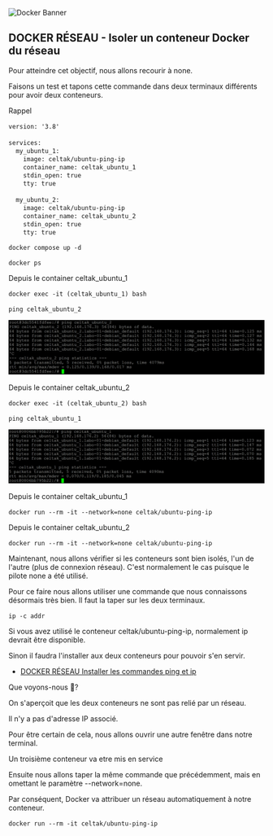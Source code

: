 ![Docker Banner](https://thingsolver.com/wp-content/uploads/docker-cover.png)

## DOCKER RÉSEAU - Isoler un conteneur Docker du réseau

Pour atteindre cet objectif, nous allons recourir à none.

Faisons un test et tapons cette commande dans deux terminaux différents pour avoir deux conteneurs.

Rappel
```
version: '3.8'

services:
  my_ubuntu_1:
    image: celtak/ubuntu-ping-ip
    container_name: celtak_ubuntu_1
    stdin_open: true
    tty: true

  my_ubuntu_2:
    image: celtak/ubuntu-ping-ip
    container_name: celtak_ubuntu_2
    stdin_open: true
    tty: true
```
```
docker compose up -d
```
```
docker ps
```
Depuis le container celtak_ubuntu_1
```
docker exec -it (celtak_ubuntu_1) bash
```
```
ping celtak_ubuntu_2
```
![ping-01.png](./images/ping-01.png)

Depuis le container celtak_ubuntu_2
```
docker exec -it (celtak_ubuntu_2) bash
```
```
ping celtak_ubuntu_1
```
![ping-02.png](./images/ping-02.png)

Depuis le container celtak_ubuntu_1
```
docker run --rm -it --network=none celtak/ubuntu-ping-ip
```
Depuis le container celtak_ubuntu_2
```
docker run --rm -it --network=none celtak/ubuntu-ping-ip
```
Maintenant, nous allons vérifier si les conteneurs sont bien isolés, l'un de l'autre (plus de connexion réseau). C'est normalement le cas puisque le pilote none a été utilisé.

Pour ce faire nous allons utiliser une commande que nous connaissons désormais très bien. Il faut la taper sur les deux terminaux.
```
ip -c addr
```
Si vous avez utilisé le conteneur celtak/ubuntu-ping-ip, normalement ip devrait être disponible. 

Sinon il faudra l'installer aux deux conteneurs pour pouvoir s'en servir.

- [DOCKER RÉSEAU Installer les commandes ping et ip](DOCKER-RÉSEAU-Installer-les-commandes-ping-et-ip.md)

Que voyons-nous 🧐?

On s'aperçoit que les deux conteneurs ne sont pas relié par un réseau.

Il n'y a pas d'adresse IP associé.

Pour être certain de cela, nous allons ouvrir une autre fenêtre dans notre terminal.

Un troisième conteneur va etre mis en service

Ensuite nous allons taper la même commande que précédemment, mais en omettant le paramètre --network=none.

Par conséquent, Docker va attribuer un réseau automatiquement à notre conteneur.
```
docker run --rm -it celtak/ubuntu-ping-ip
```

